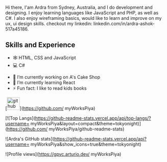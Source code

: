 

 Hi there, I'am Ardra from Sydney, Australia, and I do development and designing. I enjoy learning languages like JavaScript and PHP, as well as C#. I also enjoy wireframing basics, would like to learn and improve on my ux, ui design skills.  checkout my linkedin: linkedin.com/in/ardra-ashok-517a45186. 

## Skills and Experience
* 🕸 HTML, CSS and JavaScript
* 💻 C#

- 🔭 I’m currently working on A's Cake Shop 
- 🌱 I’m currently learning React 
- ⚡ Fun fact: I like to read kids books 
      


[<img src='https://cdn.jsdelivr.net/npm/simple-icons@3.0.1/icons/github.svg' alt='github' height='40'>](https://github.com/
myWorksPiya)  


[![Top Langs](https://github-readme-stats.vercel.app/api/top-langs/?username=
myWorksPiya&layout=compact&theme=tokyonight)](https://github.com/
myWorksPiya/github-readme-stats)

![Ardra's GitHub stats](https://github-readme-stats.vercel.app/api?username=
myWorksPiya&show_icons=true&theme=tokyonight)

![Profile views](https://gpvc.arturio.dev/
myWorksPiya)  
